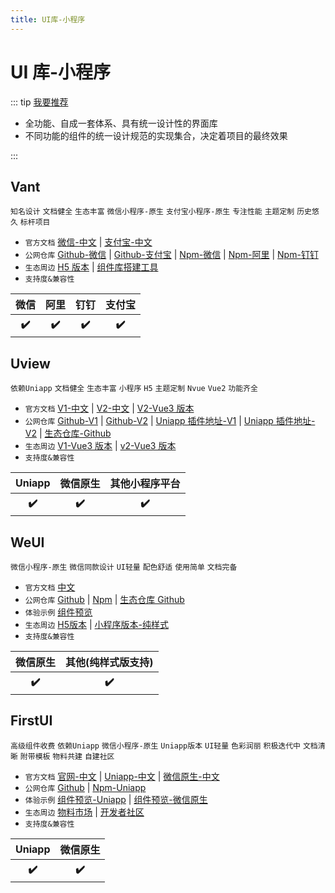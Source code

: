 ```yaml
---
title: UI库-小程序
---
```


# UI 库-小程序

::: tip [我要推荐](https://github.com/itmanyong/web-resources/edit/master/docs/platform/fc/component/ui-mp.md)

-   全功能、自成一套体系、具有统一设计性的界面库
-   不同功能的组件的统一设计规范的实现集合，决定着项目的最终效果

:::

## Vant <ProjectBadge starts='youzan/vant-weapp' version='@vant/weapp' />

`知名设计` `文档健全` `生态丰富` `微信小程序-原生` `支付宝小程序-原生` `专注性能` `主题定制` `历史悠久` `标杆项目`

-   `官方文档` [微信-中文](https://vant-contrib.gitee.io/vant-weapp/#/home) | [支付宝-中文](https://ant-move.github.io/vant-ailapp-docs/#/intro)
-   `公网仓库` [Github-微信](https://github.com/youzan/vant-weapp) | [Github-支付宝](https://github.com/ant-move/Vant-Aliapp) | [Npm-微信](https://www.npmjs.com/package/@vant/weapp) | [Npm-阿里](https://www.npmjs.com/package/vant-aliapp) | [Npm-钉钉](https://www.npmjs.com/package/vant-aliapp-dd)
-   `生态周边` [H5 版本](/platform/fc/component/ui-h5.html#vant) | [组件库搭建工具](https://github.com/youzan/vant/tree/main/packages/vant-cli)
-   `支持度&兼容性`
<table class='mini_table'>
    <thead>
        <tr>
            <th>微信</th>
            <th>阿里</th>
            <th>钉钉</th>
            <th>支付宝</th>
        </tr>
    </thead>
    <tbody>
        <tr>
            <th>✔️</th>
            <th>✔️</th>
            <th>✔️</th>
            <th>✔️</th>
        </tr>
    </tbody>
</table>

## Uview <ProjectBadge starts='youzan/vant-weapp' version='@vant/weapp' />

`依赖Uniapp` `文档健全` `生态丰富` `小程序` `H5` `主题定制` `Nvue` `Vue2` `功能齐全`

-   `官方文档` [V1-中文](https://v1.uviewui.com/) | [V2-中文](https://uviewui.com/) | [V2-Vue3 版本](https://uiadmin.net/uview-plus/)
-   `公网仓库` [Github-V1](https://github.com/umicro/uView) | [Github-V2](https://github.com/umicro/uView2.0) | [Uniapp 插件地址-V1](https://ext.dcloud.net.cn/plugin?id=6682) | [Uniapp 插件地址-V2](https://ext.dcloud.net.cn/plugin?id=1593) | [生态仓库-Github](https://github.com/umicro)
-   `生态周边` [V1-Vue3 版本](https://ext.dcloud.net.cn/plugin?id=6692) | [v2-Vue3 版本](https://ext.dcloud.net.cn/plugin?id=8744)
-   `支持度&兼容性`
<table class='mini_table'>
    <thead>
        <tr>
            <th>Uniapp</th>
            <th>微信原生</th>
            <th>其他小程序平台</th>
        </tr>
    </thead>
    <tbody>
        <tr>
            <th>✔️</th>
            <th>✔️</th>
            <th>✔️</th>
        </tr>
    </tbody>
</table>

## WeUI <ProjectBadge starts='wechat-miniprogram/weui-miniprogram' version='weui-miniprogram' />

`微信小程序-原生` `微信同款设计` `UI轻量` `配色舒适` `使用简单` `文档完备`

-   `官方文档` [中文](https://wechat-miniprogram.github.io/weui/docs/)
-   `公网仓库` [Github](https://github.com/wechat-miniprogram/weui-miniprogram) | [Npm](https://www.npmjs.com/package/weui-miniprogram) | [生态仓库 Github](https://github.com/wechat-miniprogram)
-   `体验示例` [组件预览](https://developers.weixin.qq.com/miniprogram/dev/platform-capabilities/extended/weui/)
-   `生态周边` [H5版本](/platform/fc/component/ui-h5.html#weui) | [小程序版本-纯样式](https://github.com/Tencent/weui-wxss/)
-   `支持度&兼容性`
<table class='mini_table'>
    <thead>
        <tr>
            <th>微信原生</th>
            <th>其他(纯样式版支持)</th>
        </tr>
    </thead>
    <tbody>
        <tr>
            <th>✔️</th>
            <th>✔️</th>
        </tr>
    </tbody>
</table>

## FirstUI <ProjectBadge starts='FirstUI/FirstUI' version='firstui-uni' />

`高级组件收费` `依赖Uniapp` `微信小程序-原生` `Uniapp版本` `UI轻量` `色彩润丽` `积极迭代中` `文档清晰` `附带模板` `物料共建` `自建社区`

-   `官方文档` [官网-中文](https://www.firstui.cn/) | [Uniapp-中文](https://doc.firstui.cn/) | [微信原生-中文](https://wxdoc.firstui.cn/)
-   `公网仓库` [Github](hhttps://github.com/FirstUI) | [Npm-Uniapp](https://www.npmjs.com/package/firstui-uni)
-   `体验示例` [组件预览-Uniapp](https://doc.firstui.cn/docs/introduce.html#%E9%A2%84%E8%A7%88) | [组件预览-微信原生](https://wxdoc.firstui.cn/docs/introduce.html#%E9%A2%84%E8%A7%88)
-   `生态周边` [物料市场](https://www.firstui.cn/store) | [开发者社区](https://forum.firstui.cn/)
-   `支持度&兼容性`
<table class='mini_table'>
    <thead>
        <tr>
            <th>Uniapp</th>
            <th>微信原生</th>
        </tr>
    </thead>
    <tbody>
        <tr>
            <th>✔️</th>
            <th>✔️</th>
        </tr>
    </tbody>
</table>